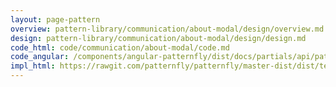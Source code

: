 ```yaml
---
layout: page-pattern
overview: pattern-library/communication/about-modal/design/overview.md
design: pattern-library/communication/about-modal/design/design.md
code_html: code/communication/about-modal/code.md
code_angular: /components/angular-patternfly/dist/docs/partials/api/patternfly.modals.directive.pfAboutModal.html
impl_html: https://rawgit.com/patternfly/patternfly/master-dist/dist/tests/about-modal.html
---
```

